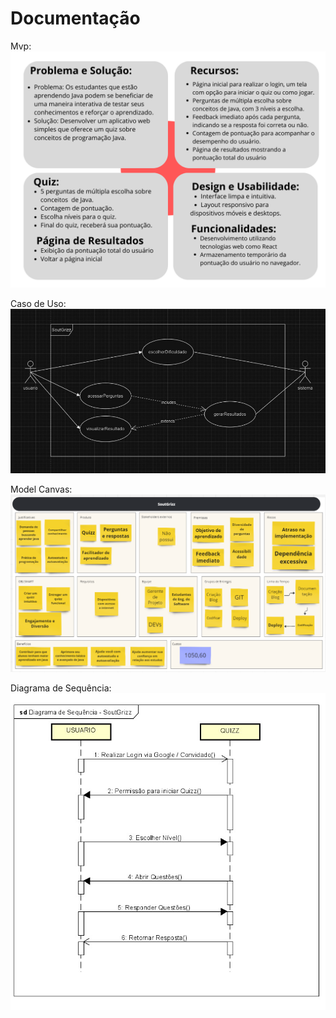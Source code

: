 # Documentação
Mvp:
![MVP](./Doc/MVP.png)

Caso de Uso:
![CdU](./Doc/CasoUso.jpeg)

Model Canvas:
![MC](./Doc/ModelCanvas.png)

Diagrama de Sequência:
![DS](./Doc/DSequencia.jpeg)



